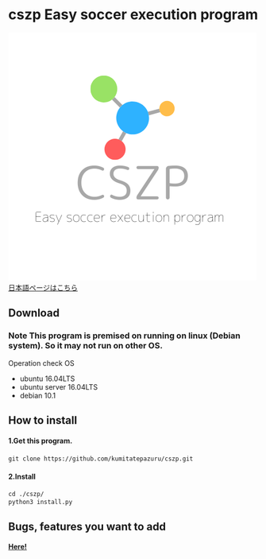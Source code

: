 # cszp Easy soccer execution program
![Logo](https://raw.githubusercontent.com/kumitatepazuru/cszp/master/logo.png)
[日本語ページはこちら](https://github.com/kumitatepazuru/cszp/blob/master/README_jp.md)

## Download
### Note This program is premised on running on linux (Debian system). So it may not run on other OS.
Operation check OS
- ubuntu 16.04LTS
- ubuntu server 16.04LTS
- debian 10.1

## How to install

#### 1.Get this program.
```git clone https://github.com/kumitatepazuru/cszp.git```
#### 2.Install
``` 
cd ./cszp/
python3 install.py
```
## Bugs, features you want to add
#### [Here!](https://github.com/kumitatepazuru/cszp/issues)
